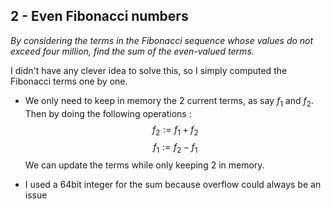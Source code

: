 ## 2 - Even Fibonacci numbers
_By considering the terms in the Fibonacci sequence whose values do not exceed four million, find the sum of the even-valued terms._

I didn't have any clever idea to solve this, so I simply computed the Fibonacci terms one by one.
- We only need to keep in memory the 2 current terms, as say $f_1$ and $f_2$.
Then by doing the following operations :
$$f_2 := f_1 + f_2$$
$$f_1 := f_2 - f_1$$
We can update the terms while only keeping 2 in memory.

- I used a 64bit integer for the sum because overflow could always be an issue

